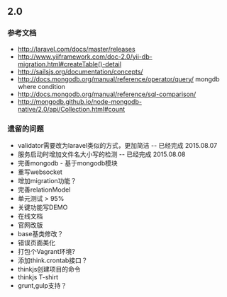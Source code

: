 ## 2.0

### 参考文档

* http://laravel.com/docs/master/releases
* http://www.yiiframework.com/doc-2.0/yii-db-migration.html#createTable()-detail
* http://sailsjs.org/documentation/concepts/
* http://docs.mongodb.org/manual/reference/operator/query/ mongdb where condition
* http://docs.mongodb.org/manual/reference/sql-comparison/
* http://mongodb.github.io/node-mongodb-native/2.0/api/Collection.html#count

### 遗留的问题
* validator需要改为laravel类似的方式，更加简洁 -- 已经完成 2015.08.07
* 服务启动时增加文件名大小写的检测 -- 已经完成 2015.08.08
* 完善mongodb - 基于mongodb模块
* 重写websocket
* 增加migration功能？
* 完善relationModel
* 单元测试 > 95%
* 关键功能写DEMO
* 在线文档
* 官网改版
* base基类修改？
* 错误页面美化
* 打包个Vagrant环境?
* 添加think.crontab接口？
* thinkjs创建项目的命令
* thinkjs T-shirt
* grunt,gulp支持？




